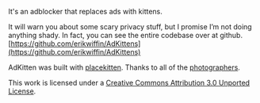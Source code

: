 It's an adblocker that replaces ads with kittens.

It will warn you about some scary privacy stuff, but I promise I’m not doing anything shady. In fact, you can see the entire codebase over at github.
[https://github.com/erikwiffin/AdKittens](https://github.com/erikwiffin/AdKittens)

AdKitten was built with [placekitten](http://placekitten.com/). Thanks to all of the [photographers](http://placekitten.com/attribution.html).

This work is licensed under a
[Creative Commons Attribution 3.0 Unported License](http://creativecommons.org/licenses/by/3.0/).
